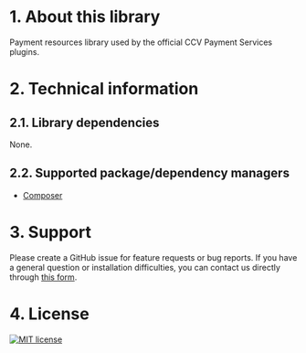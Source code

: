 # 1. About this library

Payment resources library used by the official CCV Payment Services plugins.

# 2. Technical information

## 2.1. Library dependencies

None.

## 2.2. Supported package/dependency managers

- [Composer](https://getcomposer.org)

# 3. Support

Please create a GitHub issue for feature requests or bug reports. If you have a general question or installation difficulties, you can contact us directly through [this form](https://www.ccv.eu/nl/betaaloplossingen/betaaloplossingen-online/online-payments-voor-developers). 

# 4. License

[![MIT license](https://img.shields.io/github/license/CCV/ccvonlinepayments-images)](https://github.com/CCV/ccvonlinepayments-images/blob/master/LICENSE.txt)
